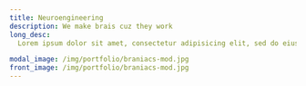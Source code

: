 ```yaml
---
title: Neuroengineering
description: We make brais cuz they work
long_desc: 
  Lorem ipsum dolor sit amet, consectetur adipisicing elit, sed do eiusmod tempor incididunt ut labore et dolore magna aliqua. Ut enim ad minim veniam, quis nostrud exercitation ullamco laboris nisi ut aliquip ex ea commodo consequat. Duis aute irure dolor in reprehenderit in voluptate velit esse cillum dolore eu fugiat nulla pariatur. Excepteur sint occaecat cupidatat non proident, sunt in culpa qui officia deserunt mollit anim id est laborum.

modal_image: /img/portfolio/braniacs-mod.jpg
front_image: /img/portfolio/braniacs-mod.jpg
---
```

